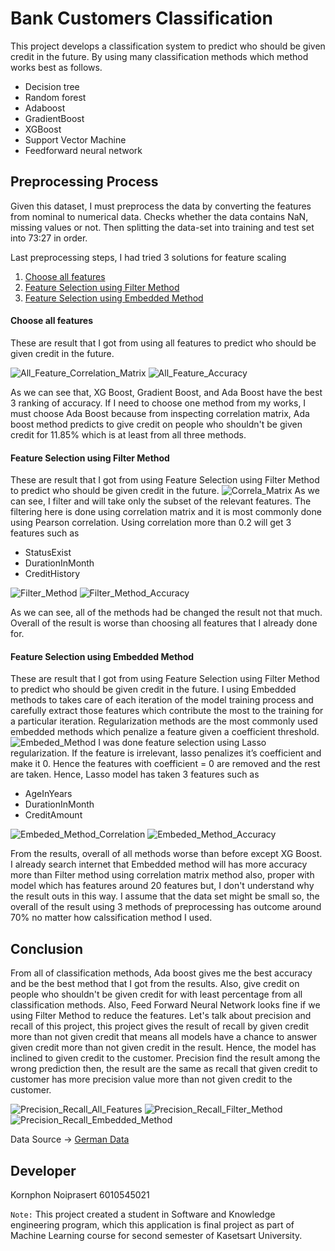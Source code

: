 # Bank Customers Classification
This project develops a classification system to predict who should be given credit in the future. By using many classification methods which method works best as follows.
- Decision tree
- Random forest
- Adaboost
- GradientBoost
- XGBoost
- Support Vector Machine
- Feedforward neural network 

## Preprocessing Process
Given this dataset, I must preprocess the data by converting the features from nominal to numerical data. Checks whether the data contains NaN, missing values or not. Then splitting the data-set into training and test set into 73:27 in order.

Last preprocessing steps, I had tried 3 solutions for feature scaling
1) [Choose all features](#Choose-all-features)
2) [Feature Selection using Filter Method](#Feature-Selection-using-Filter-Method)
3) [Feature Selection using Embedded Method](#Feature-Selection-using-Embedded-Method)

#### Choose all features
These are result that I got from using all features to predict who should be given credit in the future.

![All_Feature_Correlation_Matrix](image_result/all_features.JPG)
![All_Feature_Accuracy](image_result/all_feature_acc.JPG)

As we can see that, XG Boost, Gradient Boost, and Ada Boost have the best 3 ranking of accuracy. If I need to choose one method from my works, I must choose Ada Boost because from inspecting correlation matrix, Ada boost method predicts to give credit on people who shouldn't be given credit for 11.85% which is at least from all three methods.


#### Feature Selection using Filter Method
These are result that I got from using Feature Selection using Filter Method to predict who should be given credit in the future.
![Correla_Matrix](image_result/correla_matrix.JPG)
As we can see, I filter and will take only the subset of the relevant features. The filtering here is done using correlation matrix and it is most commonly done using Pearson correlation. Using correlation more than 0.2 will get 3 features such as
- StatusExist
- DurationInMonth    
- CreditHistory

![Filter_Method](image_result/filter_method.JPG)
![Filter_Method_Accuracy](image_result/filter_method_acc.JPG)

As we can see, all of the methods had be changed the result not that much. Overall of the result is worse than choosing all features that I already done for.

#### Feature Selection using Embedded Method
These are result that I got from using Feature Selection using Filter Method to predict who should be given credit in the future.
I using Embedded methods to takes care of each iteration of the model training process and carefully extract those features which contribute the most to the training for a particular iteration. Regularization methods are the most commonly used embedded methods which penalize a feature given a coefficient threshold.
![Embeded_Method](image_result/embeded_method.JPG)
I was done feature selection using Lasso regularization. If the feature is irrelevant, lasso penalizes it’s coefficient and make it 0. Hence the features with coefficient = 0 are removed and the rest are taken. Hence, Lasso model has taken 3 features such as
- AgeInYears
- DurationInMonth
- CreditAmount

![Embeded_Method_Correlation](image_result/embedded_method_cor.JPG)
![Embeded_Method_Accuracy](image_result/embedded_acc.JPG)

From the results, overall of all methods worse than before except XG Boost. I already search internet that Embedded method will has more accuracy more than Filter method using correlation matrix method also, proper with model which has features around 20 features but, I don't understand why the result outs in this way.
I assume that the data set might be small so, the overall of the result using 3 methods of preprocessing has outcome around 70% no matter how calssification method I used. 

## Conclusion
From all of classification methods, Ada boost gives me the best accuracy and be the best method that I got from the results. Also, give credit on people who shouldn't be given credit for with least percentage from all classification methods.
Also, Feed Forward Neural Network looks fine if we using Filter Method to reduce the features.
Let's talk about precision and recall of this project,
this project gives the result of recall by given credit more than not given credit that means all models have a chance to answer given credit more than not given credit in the result. Hence, the model has inclined to given credit to the customer.
Precision find the result among the wrong prediction then, the result are the same as recall that given credit to customer has more precision value more than not given credit to the customer.

![Precision_Recall_All_Features](image_result/prec_recall_all_feature.JPG)
![Precision_Recall_Filter_Method](image_result/prec_recall_filter_method.JPG)
![Precision_Recall_Embedded_Method](image_result/prec_recall_embedded_method.JPG)

Data Source -> [German Data](https://archive.ics.uci.edu/ml/datasets/statlog+(german+credit+data))

## Developer
Kornphon    Noiprasert  6010545021 

`Note:` This project created a student in Software and Knowledge engineering program, which this application is final project as part of Machine Learning course for second semester of Kasetsart University.